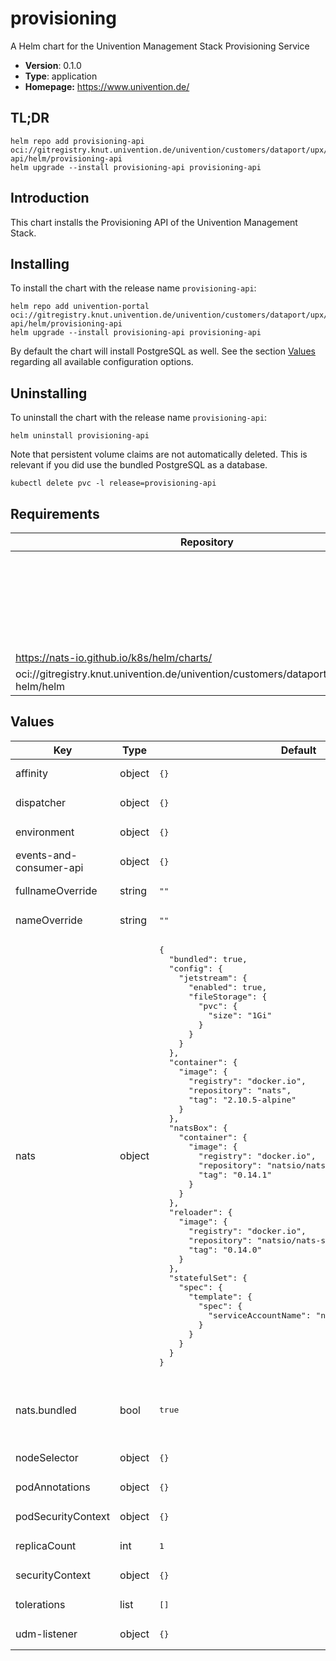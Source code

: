 # provisioning

A Helm chart for the Univention Management Stack Provisioning Service

- **Version**: 0.1.0
- **Type**: application
- **Homepage:** <https://www.univention.de/>

## TL;DR

```console
helm repo add provisioning-api oci://gitregistry.knut.univention.de/univention/customers/dataport/upx/provisioning-api/helm/provisioning-api
helm upgrade --install provisioning-api provisioning-api
```

## Introduction

This chart installs the Provisioning API of the Univention Management Stack.

## Installing

To install the chart with the release name `provisioning-api`:

```console
helm repo add univention-portal oci://gitregistry.knut.univention.de/univention/customers/dataport/upx/provisioning-api/helm/provisioning-api
helm upgrade --install provisioning-api provisioning-api
```

By default the chart will install PostgreSQL as well. See the section [Values](#values)
regarding all available configuration options.

## Uninstalling

To uninstall the chart with the release name `provisioning-api`:

```console
helm uninstall provisioning-api
```

Note that persistent volume claims are not automatically deleted. This is
relevant if you did use the bundled PostgreSQL as a database.

```console
kubectl delete pvc -l release=provisioning-api
```

## Requirements

| Repository | Name | Version |
|------------|------|---------|
|  | dispatcher | * |
|  | events-and-consumer-api | * |
|  | udm-listener | * |
| https://nats-io.github.io/k8s/helm/charts/ | nats | ^1.1.5 |
| oci://gitregistry.knut.univention.de/univention/customers/dataport/upx/common-helm/helm | common | 0.* |

## Values

<table>
	<thead>
		<th>Key</th>
		<th>Type</th>
		<th>Default</th>
		<th>Description</th>
	</thead>
	<tbody>
		<tr>
			<td>affinity</td>
			<td>object</td>
			<td><pre lang="json">
{}
</pre>
</td>
			<td></td>
		</tr>
		<tr>
			<td>dispatcher</td>
			<td>object</td>
			<td><pre lang="json">
{}
</pre>
</td>
			<td></td>
		</tr>
		<tr>
			<td>environment</td>
			<td>object</td>
			<td><pre lang="json">
{}
</pre>
</td>
			<td></td>
		</tr>
		<tr>
			<td>events-and-consumer-api</td>
			<td>object</td>
			<td><pre lang="json">
{}
</pre>
</td>
			<td></td>
		</tr>
		<tr>
			<td>fullnameOverride</td>
			<td>string</td>
			<td><pre lang="json">
""
</pre>
</td>
			<td></td>
		</tr>
		<tr>
			<td>nameOverride</td>
			<td>string</td>
			<td><pre lang="json">
""
</pre>
</td>
			<td></td>
		</tr>
		<tr>
			<td>nats</td>
			<td>object</td>
			<td><pre lang="json">
{
  "bundled": true,
  "config": {
    "jetstream": {
      "enabled": true,
      "fileStorage": {
        "pvc": {
          "size": "1Gi"
        }
      }
    }
  },
  "container": {
    "image": {
      "registry": "docker.io",
      "repository": "nats",
      "tag": "2.10.5-alpine"
    }
  },
  "natsBox": {
    "container": {
      "image": {
        "registry": "docker.io",
        "repository": "natsio/nats-box",
        "tag": "0.14.1"
      }
    }
  },
  "reloader": {
    "image": {
      "registry": "docker.io",
      "repository": "natsio/nats-server-config-reloader",
      "tag": "0.14.0"
    }
  },
  "statefulSet": {
    "spec": {
      "template": {
        "spec": {
          "serviceAccountName": "nats"
        }
      }
    }
  }
}
</pre>
</td>
			<td>NATS server settings.</td>
		</tr>
		<tr>
			<td>nats.bundled</td>
			<td>bool</td>
			<td><pre lang="json">
true
</pre>
</td>
			<td>Set to `true` if you want NATS to be installed as well.</td>
		</tr>
		<tr>
			<td>nodeSelector</td>
			<td>object</td>
			<td><pre lang="json">
{}
</pre>
</td>
			<td></td>
		</tr>
		<tr>
			<td>podAnnotations</td>
			<td>object</td>
			<td><pre lang="json">
{}
</pre>
</td>
			<td></td>
		</tr>
		<tr>
			<td>podSecurityContext</td>
			<td>object</td>
			<td><pre lang="json">
{}
</pre>
</td>
			<td></td>
		</tr>
		<tr>
			<td>replicaCount</td>
			<td>int</td>
			<td><pre lang="json">
1
</pre>
</td>
			<td></td>
		</tr>
		<tr>
			<td>securityContext</td>
			<td>object</td>
			<td><pre lang="json">
{}
</pre>
</td>
			<td></td>
		</tr>
		<tr>
			<td>tolerations</td>
			<td>list</td>
			<td><pre lang="json">
[]
</pre>
</td>
			<td></td>
		</tr>
		<tr>
			<td>udm-listener</td>
			<td>object</td>
			<td><pre lang="json">
{}
</pre>
</td>
			<td></td>
		</tr>
	</tbody>
</table>

